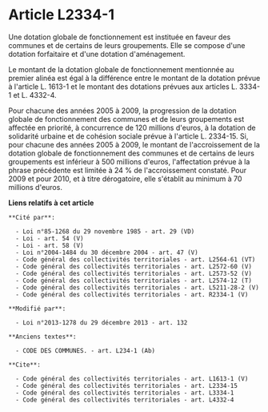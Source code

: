 # Article L2334-1

Une dotation globale de fonctionnement est instituée en faveur des communes et de certains de leurs groupements. Elle se
compose d'une dotation forfaitaire et d'une dotation d'aménagement. 

Le montant de la dotation globale de fonctionnement mentionnée au premier alinéa est égal à la différence entre le montant de
la dotation prévue à l'article L. 1613-1 et le montant des dotations prévues aux articles L. 3334-1 et L. 4332-4. 

Pour chacune des années 2005 à 2009, la progression de la dotation globale de fonctionnement des communes et de leurs
groupements est affectée en priorité, à concurrence de 120 millions d'euros, à la dotation de solidarité urbaine et de
cohésion sociale prévue à l'article L. 2334-15. Si, pour chacune des années 2005 à 2009, le montant de l'accroissement de la
dotation globale de fonctionnement des communes et de certains de leurs groupements est inférieur à 500 millions d'euros,
l'affectation prévue à la phrase précédente est limitée à 24 % de l'accroissement constaté. Pour 2009 et pour 2010, et à
titre dérogatoire, elle s'établit au minimum à 70 millions d'euros.

**Liens relatifs à cet article**

	**Cité par**:

	  - Loi n°85-1268 du 29 novembre 1985 - art. 29 (VD)
	  - Loi - art. 54 (V)
	  - Loi - art. 58 (V)
	  - Loi n°2004-1484 du 30 décembre 2004 - art. 47 (V)
	  - Code général des collectivités territoriales - art. L2564-61 (VT)
	  - Code général des collectivités territoriales - art. L2572-60 (V)
	  - Code général des collectivités territoriales - art. L2573-52 (V)
	  - Code général des collectivités territoriales - art. L2574-12 (T)
	  - Code général des collectivités territoriales - art. L5211-28-2 (V)
	  - Code général des collectivités territoriales - art. R2334-1 (V)

	**Modifié par**:

	  - Loi n°2013-1278 du 29 décembre 2013 - art. 132

	**Anciens textes**:

	  - CODE DES COMMUNES. - art. L234-1 (Ab)

	**Cite**:

	  - Code général des collectivités territoriales - art. L1613-1 (V)
	  - Code général des collectivités territoriales - art. L2334-15
	  - Code général des collectivités territoriales - art. L3334-1
	  - Code général des collectivités territoriales - art. L4332-4
